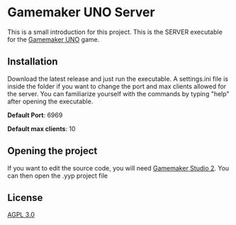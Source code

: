 # Gamemaker UNO Server
This is a small introduction for this project. This is the SERVER executable for the [Gamemaker UNO](https://github.com/LDinos/gamemaker-uno) game.

## Installation
Download the latest release and just run the executable. A settings.ini file is inside the folder if you want to change the port and max clients allowed for the server. You can familiarize yourself with the commands by typing "help" after opening the executable.

**Default Port**: 6969

**Default max clients**: 10

## Opening the project
If you want to edit the source code, you will need [Gamemaker Studio 2](https://www.yoyogames.com/en/gamemaker). You can then open the .yyp project file

## License
[AGPL 3.0](https://choosealicense.com/licenses/agpl-3.0/)